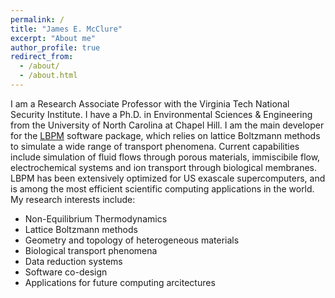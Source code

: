 ```yaml
---
permalink: /
title: "James E. McClure"
excerpt: "About me"
author_profile: true
redirect_from: 
  - /about/
  - /about.html
---
```


I am a Research Associate Professor with the Virginia Tech National Security Institute. I have a Ph.D. in Environmental Sciences & Engineering from the University of North Carolina at Chapel Hill. I am the main developer for the [LBPM](https://lbpm-sim.org/) software package, which relies on lattice Boltzmann methods to simulate a wide range of transport phenomena. Current capabilities include simulation of fluid flows through porous materials, immiscibile flow, electrochemical systems and ion transport through biological membranes. LBPM has been extensively optimized for US exascale supercomputers, and is among the most efficient scientific computing applications in the world. My research interests include:

 * Non-Equilibrium Thermodynamics
 * Lattice Boltzmann methods
 * Geometry and topology of heterogeneous materials
 * Biological transport phenomena 
 * Data reduction systems 
 * Software co-design
 * Applications for future computing arcitectures

